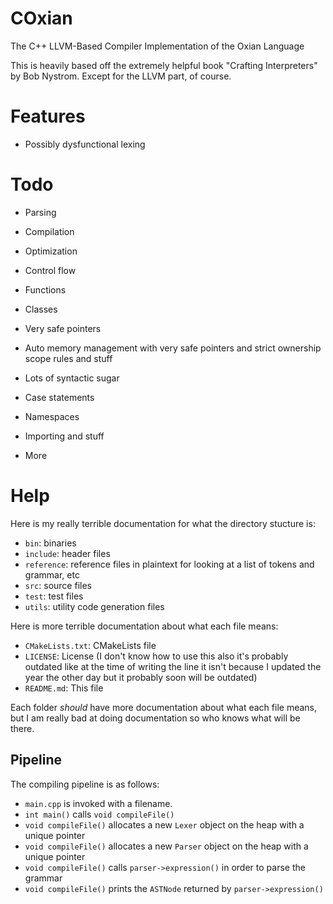 # COxian
The C++ LLVM-Based Compiler Implementation of the Oxian Language

This is heavily based off the extremely helpful book "Crafting Interpreters" by Bob Nystrom. Except for the LLVM part, of course.

# Features

- Possibly dysfunctional lexing

# Todo

- Parsing
- Compilation
- Optimization

- Control flow
- Functions
- Classes
- Very safe pointers
- Auto memory management with very safe pointers and strict ownership scope rules and stuff
- Lots of syntactic sugar
- Case statements
- Namespaces
- Importing and stuff
- More

# Help

Here is my really terrible documentation for what the directory stucture is:

- `bin`: binaries
- `include`: header files
- `reference`: reference files in plaintext for looking at a list of tokens and grammar, etc
- `src`: source files
- `test`: test files
- `utils`: utility code generation files

Here is more terrible documentation about what each file means:
- `CMakeLists.txt`: CMakeLists file
- `LICENSE`: License (I don't know how to use this also it's probably outdated like at the time of writing the line it isn't because I updated the year the other day but it probably soon will be outdated)
- `README.md`: This file

Each folder *should* have more documentation about what each file means, but I am really bad at doing documentation so who knows what will be there.

## Pipeline
The compiling pipeline is as follows:

- `main.cpp` is invoked with a filename.
- `int main()` calls `void compileFile()`
- `void compileFile()` allocates a new `Lexer` object on the heap with a unique pointer
- `void compileFile()` allocates a new `Parser` object on the heap with a unique pointer
- `void compileFile()` calls `parser->expression()` in order to parse the grammar
- `void compileFile()` prints the `ASTNode` returned by `parser->expression()`
